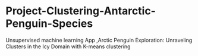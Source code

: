 # Project-Clustering-Antarctic-Penguin-Species
Unsupervised machine learning App ,Arctic Penguin Exploration: Unraveling Clusters in the Icy Domain with K-means clustering
